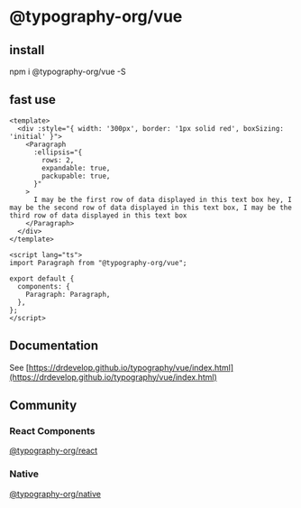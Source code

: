 # @typography-org/vue

## install
npm i @typography-org/vue -S

## fast use

```vue
<template>
  <div :style="{ width: '300px', border: '1px solid red', boxSizing: 'initial' }">
    <Paragraph
      :ellipsis="{
        rows: 2,
        expandable: true,
        packupable: true,
      }"
    >
      I may be the first row of data displayed in this text box hey, I may be the second row of data displayed in this text box, I may be the third row of data displayed in this text box
    </Paragraph>
  </div>
</template>

<script lang="ts">
import Paragraph from "@typography-org/vue";

export default {
  components: {
    Paragraph: Paragraph,
  },
};
</script>
```

## Documentation
See [https://drdevelop.github.io/typography/vue/index.html](https://drdevelop.github.io/typography/vue/index.html)

## Community
### React Components
[@typography-org/react](https://www.npmjs.com/package/@typography-org/react)

### Native
[@typography-org/native](https://www.npmjs.com/package/@typography-org/native)
